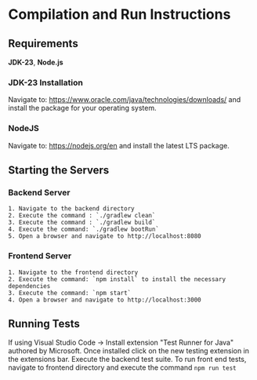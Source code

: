 # Compilation and Run Instructions

## Requirements
  **JDK-23**, 
  **Node.js**
  
### JDK-23 Installation
  Navigate to: https://www.oracle.com/java/technologies/downloads/ and install the package for your operating system.
  
### NodeJS
  Navigate to: https://nodejs.org/en and install the latest LTS package.


## Starting the Servers
  ### Backend Server
    1. Navigate to the backend directory
    2. Execute the command : `./gradlew clean`
    3. Execute the command : `./gradlew build`
    4. Execute the command: `./gradlew bootRun`
    5. Open a browser and navigate to http://localhost:8080

  ### Frontend Server
    1. Navigate to the frontend directory
    2. Execute the command: `npm install` to install the necessary dependencies
    3. Execute the command: `npm start`
    4. Open a browser and navigate to http://localhost:3000

## Running Tests
If using Visual Studio Code -> Install extension "Test Runner for Java" authored by Microsoft. Once installed click on the new testing extension in the extensions bar. Execute the backend test suite.
To run front end tests, navigate to frontend directory and execute the command `npm run test`
